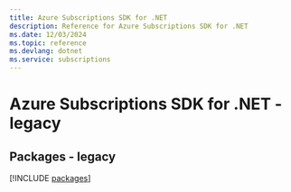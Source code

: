 ```yaml
---
title: Azure Subscriptions SDK for .NET
description: Reference for Azure Subscriptions SDK for .NET
ms.date: 12/03/2024
ms.topic: reference
ms.devlang: dotnet
ms.service: subscriptions
---
```

# Azure Subscriptions SDK for .NET - legacy
## Packages - legacy
[!INCLUDE [packages](subscriptions-index.md)]
